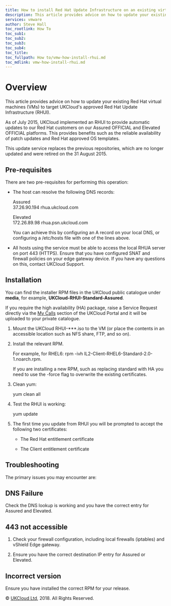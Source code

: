 ```yaml
---
title: How to install Red Hat Update Infrastructure on an existing virtual machine | UKCloud Ltd
description: This article provides advice on how to update your existing Red Hat virtual machines (VMs) to target UKCloud’s approved Red Hat Update Infrastructure (RHUI)
services: vmware
author: Steve Hall
toc_rootlink: How To
toc_sub1: 
toc_sub2:
toc_sub3:
toc_sub4:
toc_title: 
toc_fullpath: How to/vmw-how-install-rhui.md
toc_mdlink: vmw-how-install-rhui.md
---
```


# Overview

This article provides advice on how to update your existing Red Hat
virtual machines (VMs) to target UKCloud's approved Red Hat Update
Infrastructure (RHUI).

As of July 2015, UKCloud implemented an RHUI to provide automatic
updates to our Red Hat customers on our Assured OFFICIAL and Elevated
OFFICIAL platforms. This provides benefits such as the reliable
availability of patch updates and Red Hat approved OS templates.

This update service replaces the previous repositories, which are no
longer updated and were retired on the 31 August 2015.

## Pre-requisites

There are two pre-requisites for performing this operation:

-   The host can resolve the following DNS records:

    Assured\
    37.26.90.194 rhua.ukcloud.com

    Elevated\
    172.26.89.98 rhua.psn.ukcloud.com

    You can achieve this by configuring an A record on your local DNS,
    or configuring a /etc/hosts file with one of the lines above.

-   All hosts using the service must be able to access the local RHUA
    server on port 443 (HTTPS). Ensure that you have configured SNAT and
    firewall policies on your edge gateway device. If you have any
    questions on this, contact UKCloud Support.

## Installation

You can find the installer RPM files in the UKCloud public catalogue
under **media**, for example, **UKCloud-RHUI-Standard-Assured**.

If you require the high availability (HA) package, raise a Service
Request directly via the [My
Calls](https://portal.ukcloud.com/support/my_calls) section of the
UKCloud Portal and it will be uploaded to your private catalogue.

1.  Mount the UKCloud RHUI-\*\*\*.iso to the VM (or place the contents
    in an accessible location such as NFS share, FTP, and so on).

2.  Install the relevant RPM.

    For example, for RHEL6: rpm -ivh
    IL2-Client-RHEL6-Standard-2.0-1.noarch.rpm.

    If you are installing a new RPM, such as replacing standard with HA
    you need to use the -force flag to overwrite the existing
    certificates.

3.  Clean yum:

    yum clean all

4.  Test the RHUI is working:

    yum update

5.  The first time you update from RHUI you will be prompted to accept
    the following two certificates:

    -   The Red Hat entitlement certificate

    -   The Client entitlement certificate

## Troubleshooting

The primary issues you may encounter are:

## DNS Failure

Check the DNS lookup is working and you have the correct entry for
Assured and Elevated.

## 443 not accessible

1.  Check your firewall configuration, including local firewalls
    (iptables) and vShield Edge gateway.

2.  Ensure you have the correct destination IP entry for Assured or
    Elevated.

## Incorrect version

Ensure you have installed the correct RPM for your release.

&copy; [UKCloud Ltd](http://ukcloud.com), 2018. All Rights Reserved.
